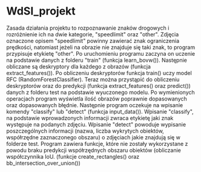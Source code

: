 # WdSI_projekt
Zasada działania projektu to rozpoznawanie znaków drogowych i rozróżnienie ich na dwie kategorie, "speedlimit" oraz "other".
Zdjęcia oznaczone opisem "speedlimit" powinny zawierać znak ograniczenia prędkości, natomiast jeżeli na obrazie nie znajduje się taki znak,
to program przypisuje etykietę "other".
Po uruchomieniu programu zaczyna on uczenie na podstawie danych z folderu "train" (funkcja learn_bovw()).
Następnie obliczane są deskryptory dla każdego z obrazów (funkcja extract_features()).
Po obliczeniu deskryptorów funkcja train() uczy model RFC (RandomForestClassifier).
Teraz można przystąpić do obliczeniu deskryptorów oraz do predykcji (funkcja extract_features() oraz predict()) danych z folderu test na podstawie wyuczonego modelu.
Po wymienionych operacjach program wyświetla ilość obrazów poprawnie dopasowanych oraz dopasowanych błędnie.
Następnie program oczekuje na wpisanie komendy "classify" lub "detect" (funkcja input_data()).
Wpisanie "classify", na podstawie wprowadzonych informacji zwraca etykietę jaki znak występuje na podanych zdjęciu.
Wpisanie "detect" powoduje wypisanie poszczególnych informacji (nazwa, liczba wykrytych obiektów, współrzędne zaznaczonego obszaru) o zdjęciach jakie znajdują się w folderze test.
Program zawiera funkcje, które nie zostały wykorzystane z powodu braku predykcji współrzędnych obszaru obiektów 
(obliczanie współczynnika IoU. (funkcje create_rectangles() oraz bb_intersection_over_union())
